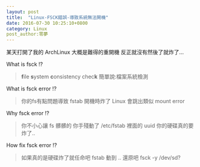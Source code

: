```yaml
---
layout: post
title:  "Linux-FSCK錯誤-導致系統無法開機" 
date: 2016-07-30 10:25:10+0800
category: Linux
post_author:零夢
---
```

某天打開了我的 ArchLinux 大概是難得的重開機
反正就沒有然後了就炸了...

What is fsck !?
> **f**ile **s**ystem **c**onsistency chec**k**
> 簡單說:檔案系統檢測

What is fsck error !?
> 你的fs有點問題導致 fstab 開機時炸了
> Linux 會跳出類似 mount error 

Why fsck error !?
> 你不小心讓 fs 髒髒的
> 你手殘動了 /etc/fstab 裡面的 uuid 
> 你的硬碟真的要炸了..

How fix fsck error !?
> 如果真的是硬碟炸了就任命吧
> fstab 動到 .. 還原吧
> fsck -y /dev/sd?


